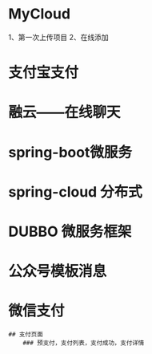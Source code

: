 # MyCloud
1、第一次上传项目
2、在线添加
# 支付宝支付
# 融云——在线聊天
# spring-boot微服务
# spring-cloud 分布式
# DUBBO 微服务框架
# 公众号模板消息
# 微信支付
	## 支付页面
		### 预支付，支付列表，支付成功，支付详情
		